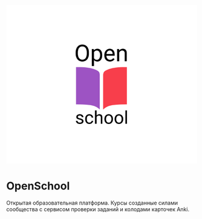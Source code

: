 ![OpenSchool-Logo](../_media/logo-openschool.png ":size=150")

# OpenSchool

Открытая образовательная платформа. Курсы созданные силами сообщества с сервисом проверки заданий и колодами карточек Anki.
